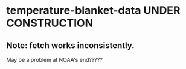 # temperature-blanket-data UNDER CONSTRUCTION

## Note: fetch works inconsistently. 
May be a problem at NOAA's end?????
